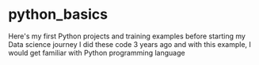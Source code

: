 # python_basics
Here's my first Python projects and training examples before starting my Data science journey
I did these code 3 years ago and with this example, I would get familiar with Python programming language
